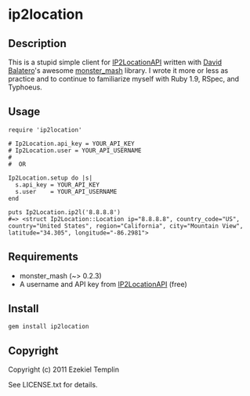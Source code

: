 ip2location
===========

Description
-----------
This is a stupid simple client for [IP2LocationAPI](http://www.ip2locationapi.com/) written with [David Balatero](https://github.com/dbalatero)'s awesome [monster_mash](https://github.com/dbalatero/monster_mash) library. I wrote it more or less 
as practice and to continue to familiarize myself with Ruby 1.9, RSpec, and Typhoeus.

Usage
--------
    require 'ip2location'
    
    # Ip2Location.api_key = YOUR_API_KEY
    # Ip2Location.user = YOUR_API_USERNAME
    #
    #  OR
    
    Ip2Location.setup do |s|
      s.api_key = YOUR_API_KEY
      s.user    = YOUR_API_USERNAME
    end

    puts Ip2Location.ip2l('8.8.8.8')
    #=> <struct Ip2Location::Location ip="8.8.8.8", country_code="US", country="United States", region="California", city="Mountain View", latitude="34.305", longitude="-86.2981">
  

Requirements
------------
  * monster_mash (~> 0.2.3)
  * A username and API key from [IP2LocationAPI](http://www.ip2locationapi.com/geoip-location-api/signup.php) (free)


Install
-------
    gem install ip2location


Copyright
---------
Copyright (c) 2011 Ezekiel Templin

See LICENSE.txt for details.

